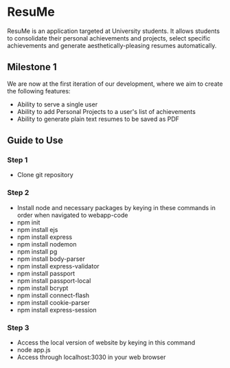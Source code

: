 # ResuMe
ResuMe is an application targeted at University students. It allows students to consolidate their personal achievements and projects, select specific achievements and generate aesthetically-pleasing resumes automatically.

## Milestone 1
We are now at the first iteration of our development, where we aim to create the following features:
- Ability to serve a single user
- Ability to add Personal Projects to a user's list of achievements
- Ability to generate plain text resumes to be saved as PDF

## Guide to Use
### Step 1
- Clone git repository

### Step 2
- Install node and necessary packages by keying in these commands in order when navigated to webapp-code
- npm init
- npm install ejs
- npm install express
- npm install nodemon
- npm install pg
- npm install body-parser
- npm install express-validator
- npm install passport
- npm install passport-local
- npm install bcrypt
- npm install connect-flash
- npm install cookie-parser
- npm install express-session

### Step 3
- Access the local version of website by keying in this command
- node app.js
- Access through localhost:3030 in your web browser
